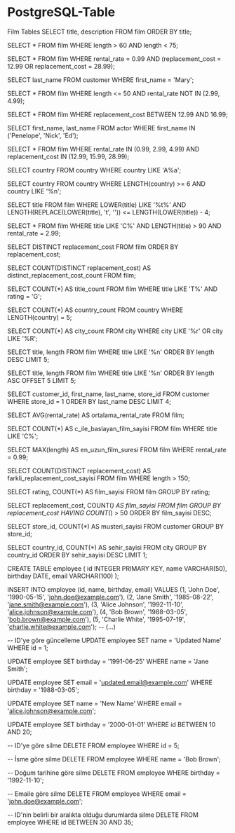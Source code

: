 # PostgreSQL-Table
Film Tables
SELECT title, description 
FROM film 
ORDER BY title;

SELECT * 
FROM film 
WHERE length > 60 AND length < 75;

SELECT * 
FROM film 
WHERE rental_rate = 0.99 
AND (replacement_cost = 12.99 OR replacement_cost = 28.99);

SELECT last_name 
FROM customer 
WHERE first_name = 'Mary';

SELECT * 
FROM film 
WHERE length <= 50 
AND rental_rate NOT IN (2.99, 4.99);


SELECT * 
FROM film 
WHERE replacement_cost BETWEEN 12.99 AND 16.99;


SELECT first_name, last_name 
FROM actor 
WHERE first_name IN ('Penelope', 'Nick', 'Ed');

SELECT * 
FROM film 
WHERE rental_rate IN (0.99, 2.99, 4.99) 
AND replacement_cost IN (12.99, 15.99, 28.99);

SELECT country
FROM country
WHERE country LIKE 'A%a';

SELECT country
FROM country
WHERE LENGTH(country) >= 6 AND country LIKE '%n';

SELECT title
FROM film
WHERE LOWER(title) LIKE '%t%' AND LENGTH(REPLACE(LOWER(title), 't', '')) <= LENGTH(LOWER(title)) - 4;

SELECT *
FROM film
WHERE title LIKE 'C%' AND LENGTH(title) > 90 AND rental_rate = 2.99;


SELECT DISTINCT replacement_cost
FROM film
ORDER BY replacement_cost;

SELECT COUNT(DISTINCT replacement_cost) AS distinct_replacement_cost_count
FROM film;

SELECT COUNT(*) AS title_count
FROM film
WHERE title LIKE 'T%' AND rating = 'G';

SELECT COUNT(*) AS country_count
FROM country
WHERE LENGTH(country) = 5;

SELECT COUNT(*) AS city_count
FROM city
WHERE city LIKE '%r' OR city LIKE '%R';

SELECT title, length 
FROM film 
WHERE title LIKE '%n' 
ORDER BY length DESC 
LIMIT 5;

SELECT title, length 
FROM film 
WHERE title LIKE '%n' 
ORDER BY length ASC 
OFFSET 5 LIMIT 5;

SELECT customer_id, first_name, last_name, store_id 
FROM customer 
WHERE store_id = 1 
ORDER BY last_name DESC 
LIMIT 4;

SELECT AVG(rental_rate) AS ortalama_rental_rate 
FROM film;

SELECT COUNT(*) AS c_ile_baslayan_film_sayisi 
FROM film 
WHERE title LIKE 'C%';

SELECT MAX(length) AS en_uzun_film_suresi 
FROM film 
WHERE rental_rate = 0.99;

SELECT COUNT(DISTINCT replacement_cost) AS farkli_replacement_cost_sayisi 
FROM film 
WHERE length > 150;

SELECT rating, COUNT(*) AS film_sayisi
FROM film
GROUP BY rating;

SELECT replacement_cost, COUNT(*) AS film_sayisi
FROM film
GROUP BY replacement_cost
HAVING COUNT(*) > 50
ORDER BY film_sayisi DESC;

SELECT store_id, COUNT(*) AS musteri_sayisi
FROM customer
GROUP BY store_id;

SELECT country_id, COUNT(*) AS sehir_sayisi
FROM city
GROUP BY country_id
ORDER BY sehir_sayisi DESC
LIMIT 1;

CREATE TABLE employee (
    id INTEGER PRIMARY KEY,
    name VARCHAR(50),
    birthday DATE,
    email VARCHAR(100)
);

INSERT INTO employee (id, name, birthday, email) VALUES
(1, 'John Doe', '1990-05-15', 'john.doe@example.com'),
(2, 'Jane Smith', '1985-08-22', 'jane.smith@example.com'),
(3, 'Alice Johnson', '1992-11-10', 'alice.johnson@example.com'),
(4, 'Bob Brown', '1988-03-05', 'bob.brown@example.com'),
(5, 'Charlie White', '1995-07-19', 'charlie.white@example.com');
-- (...)

-- ID'ye göre güncelleme
UPDATE employee SET name = 'Updated Name' WHERE id = 1;

UPDATE employee SET birthday = '1991-06-25' WHERE name = 'Jane Smith';


UPDATE employee SET email = 'updated.email@example.com' WHERE birthday = '1988-03-05';


UPDATE employee SET name = 'New Name' WHERE email = 'alice.johnson@example.com';


UPDATE employee SET birthday = '2000-01-01' WHERE id BETWEEN 10 AND 20;


-- ID'ye göre silme
DELETE FROM employee WHERE id = 5;

-- İsme göre silme
DELETE FROM employee WHERE name = 'Bob Brown';

-- Doğum tarihine göre silme
DELETE FROM employee WHERE birthday = '1992-11-10';

-- Emaile göre silme
DELETE FROM employee WHERE email = 'john.doe@example.com';

-- ID'nin belirli bir aralıkta olduğu durumlarda silme
DELETE FROM employee WHERE id BETWEEN 30 AND 35;




